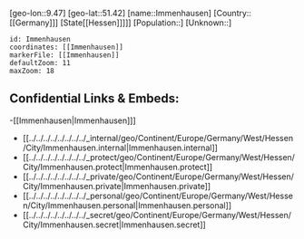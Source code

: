 ﻿---
location: [51.42,9.47]
mapzoom: [7,12] 
mapmarker: city 
type: City
tags:
- geo/City


SpocWebEntityId: 31103
isDeleted: false
confidential: public

---
[geo-lon::9.47]
[geo-lat::51.42]
[name::Immenhausen]
[Country::[[Germany]]]
[State[[Hessen]]]]]
[Population::]
[Unknown::]


```leaflet
id: Immenhausen
coordinates: [[Immenhausen]]
markerFile: [[Immenhausen]]
defaultZoom: 11 
maxZoom: 18
```


## Confidential Links & Embeds: 
-[[Immenhausen|Immenhausen]]] 
- [[../../../../../../../../_internal/geo/Continent/Europe/Germany/West/Hessen/City/Immenhausen.internal|Immenhausen.internal]] 
- [[../../../../../../../../_protect/geo/Continent/Europe/Germany/West/Hessen/City/Immenhausen.protect|Immenhausen.protect]] 
- [[../../../../../../../../_private/geo/Continent/Europe/Germany/West/Hessen/City/Immenhausen.private|Immenhausen.private]] 
- [[../../../../../../../../_personal/geo/Continent/Europe/Germany/West/Hessen/City/Immenhausen.personal|Immenhausen.personal]] 
- [[../../../../../../../../_secret/geo/Continent/Europe/Germany/West/Hessen/City/Immenhausen.secret|Immenhausen.secret]] 
